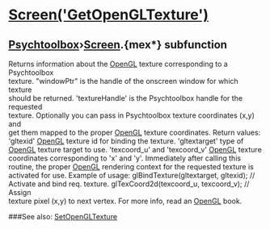# [Screen('GetOpenGLTexture')](Screen-GetOpenGLTexture) 
## [Psychtoolbox](Pyschtoolbox)&#8250;[Screen](Screen).{mex*} subfunction


Returns information about the [OpenGL](OpenGL) texture corresponding to a Psychtoolbox  
texture. "windowPtr" is the handle of the onscreen window for which texture  
should be returned. 'textureHandle' is the Psychtoolbox handle for the requested  
texture. Optionally you can pass in Psychtoolbox texture coordinates (x,y) and  
get them mapped to the proper [OpenGL](OpenGL) texture coordinates. Return values:  
'gltexid' [OpenGL](OpenGL) texture id for binding the texture. 'gltextarget' type of  
[OpenGL](OpenGL) texture target to use. 'texcoord\_u' and 'texcoord\_v' [OpenGL](OpenGL) texture  
coordinates corresponding to 'x' and 'y'. Immediately after calling this  
routine, the proper [OpenGL](OpenGL) rendering context for the requested texture is  
activated for use. Example of usage: glBindTexture(gltextarget, gltexid); //  
Activate and bind req. texture. glTexCoord2d(texcoord\_u, texcoord\_v); // Assign  
texture pixel (x,y) to next vertex. For more info, read an [OpenGL](OpenGL) book.   


###See also:
[SetOpenGLTexture](Screen-SetOpenGLTexture)
